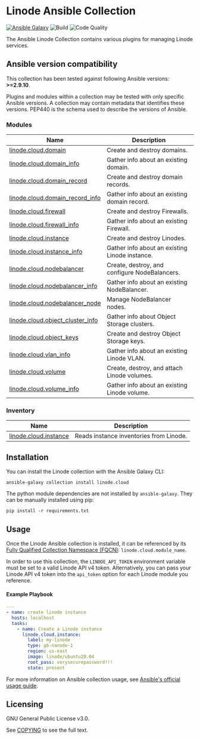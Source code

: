 # Linode Ansible Collection
[![Ansible Galaxy](https://img.shields.io/badge/galaxy-linode.cloud-660198.svg?style=flat)](https://galaxy.ansible.com/linode/cloud/) 
![Build](https://img.shields.io/github/workflow/status/linode/ansible_linode/Run%20Integration%20Tests/main?label=tests)
![Code Quality](https://img.shields.io/lgtm/grade/python/github/linode/ansible_linode?label=code%20quality)

The Ansible Linode Collection contains various plugins for managing Linode services.

<!--start requires_ansible-->
## Ansible version compatibility

This collection has been tested against following Ansible versions: **>=2.9.10**.

Plugins and modules within a collection may be tested with only specific Ansible versions.
A collection may contain metadata that identifies these versions.
PEP440 is the schema used to describe the versions of Ansible.
<!--end requires_ansible-->

<!--start collection content-->
### Modules
Name | Description
--- | ---
[linode.cloud.domain](https://github.com/linode/ansible_linode/blob/main/docs/modules/domain.rst)|Create and destroy domains.
[linode.cloud.domain_info](https://github.com/linode/ansible_linode/blob/main/docs/modules/domain_info.rst)|Gather info about an existing domain.
[linode.cloud.domain_record](https://github.com/linode/ansible_linode/blob/main/docs/modules/domain_record.rst)|Create and destroy domain records.
[linode.cloud.domain_record_info](https://github.com/linode/ansible_linode/blob/main/docs/modules/domain_record_info.rst)|Gather info about an existing domain record.
[linode.cloud.firewall](https://github.com/linode/ansible_linode/blob/main/docs/modules/firewall.rst)|Create and destroy Firewalls.
[linode.cloud.firewall_info](https://github.com/linode/ansible_linode/blob/main/docs/modules/firewall_info.rst)|Gather info about an existing Firewall.
[linode.cloud.instance](https://github.com/linode/ansible_linode/blob/main/docs/modules/instance.rst)|Create and destroy Linodes.
[linode.cloud.instance_info](https://github.com/linode/ansible_linode/blob/main/docs/modules/instance_info.rst)|Gather info about an existing Linode instance.
[linode.cloud.nodebalancer](https://github.com/linode/ansible_linode/blob/main/docs/modules/nodebalancer.rst)|Create, destroy, and configure NodeBalancers.
[linode.cloud.nodebalancer_info](https://github.com/linode/ansible_linode/blob/main/docs/modules/nodebalancer_info.rst)|Gather info about an existing NodeBalancer.
[linode.cloud.nodebalancer_node](https://github.com/linode/ansible_linode/blob/main/docs/modules/nodebalancer_node.rst)|Manage NodeBalancer nodes.
[linode.cloud.object_cluster_info](https://github.com/linode/ansible_linode/blob/main/docs/modules/object_cluster_info.rst)|Gather info about Object Storage clusters.
[linode.cloud.object_keys](https://github.com/linode/ansible_linode/blob/main/docs/modules/object_keys.rst)|Create and destroy Object Storage keys.
[linode.cloud.vlan_info](https://github.com/linode/ansible_linode/blob/main/docs/modules/vlan_info.rst)|Gather info about an existing Linode VLAN.
[linode.cloud.volume](https://github.com/linode/ansible_linode/blob/main/docs/modules/volume.rst)|Create, destroy, and attach Linode volumes.
[linode.cloud.volume_info](https://github.com/linode/ansible_linode/blob/main/docs/modules/volume_info.rst)|Gather info about an existing Linode volume.

### Inventory
Name | Description
--- | ---
[linode.cloud.instance](https://github.com/linode/ansible_linode/blob/main/docs/inventory/instance.rst)|Reads instance inventories from Linode.

<!--end collection content-->

## Installation

You can install the Linode collection with the Ansible Galaxy CLI:

```shell
ansible-galaxy collection install linode.cloud
```

The python module dependencies are not installed by `ansible-galaxy`.  They can
be manually installed using pip:

```shell
pip install -r requirements.txt
```

## Usage
Once the Linode Ansible collection is installed, it can be referenced by its [Fully Qualified Collection Namespace (FQCN)](https://github.com/ansible-collections/overview#terminology): `linode.cloud.module_name`.

In order to use this collection, the `LINODE_API_TOKEN` environment variable must be set to a valid Linode API v4 token. 
Alternatively, you can pass your Linode API v4 token into the `api_token` option for each Linode module you reference.

#### Example Playbook
```yaml
---
- name: create linode instance
  hosts: localhost
  tasks:
    - name: Create a Linode instance    
      linode.cloud.instance:
        label: my-linode
        type: g6-nanode-1
        region: us-east
        image: linode/ubuntu20.04
        root_pass: verysecurepassword!!!
        state: present
```

For more information on Ansible collection usage, see [Ansible's official usage guide](https://docs.ansible.com/ansible/latest/user_guide/collections_using.html).

## Licensing

GNU General Public License v3.0.

See [COPYING](COPYING) to see the full text.